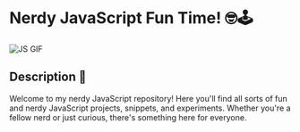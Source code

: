 # Nerdy JavaScript Fun Time! 🤓🕹️

![JS GIF](https://media.giphy.com/media/ln7z2eWriiQAllfVcn/giphy.gif)

## Description 📝

Welcome to my nerdy JavaScript repository! Here you'll find all sorts of fun and nerdy JavaScript projects, snippets, and experiments. Whether you're a fellow nerd or just curious, there's something here for everyone.
